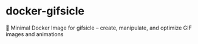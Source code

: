 # docker-gifsicle
:whale: Minimal Docker Image for gifsicle – create, manipulate, and optimize GIF images and animations
